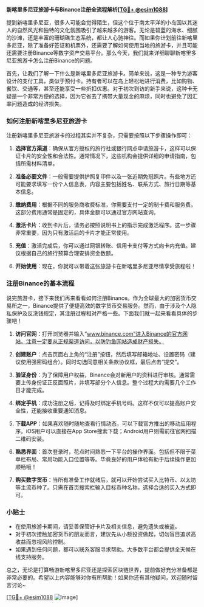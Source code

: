 **新喀里多尼亚旅游卡与Binance注册全流程解析[[TG💪+ @esim1088](https://t.me/s/esim1088)]**

提到新喀里多尼亚，很多人可能会觉得陌生，但这个位于南太平洋的小岛国以其迷人的自然风光和独特的文化氛围吸引了越来越多的游客。无论是碧蓝的海水、细腻的沙滩，还是丰富的珊瑚礁生态系统，都让人心驰神往。而如果你计划前往新喀里多尼亚，除了准备好签证和机票外，还需要了解如何使用当地的旅游卡，并且可能还需要注册Binance等数字资产交易平台。那么今天，我们就来详细聊聊新喀里多尼亚旅游卡怎么注册Binance的问题。

首先，让我们了解一下什么是新喀里多尼亚旅游卡。简单来说，这是一种专为游客设计的支付工具，类似于预付卡。持有者可以在岛上轻松地进行消费，比如购物、餐饮、交通等，甚至还能享受一些折扣优惠。对于初次到访的新手来说，这种卡无疑是一个非常方便的选择，因为它省去了携带大量现金的麻烦，同时也避免了因汇率问题造成的经济损失。

### 如何注册新喀里多尼亚旅游卡

注册新喀里多尼亚旅游卡的过程其实并不复杂，只需要按照以下步骤操作即可：

1. **选择官方渠道**：确保从官方授权的旅行社或银行网点申请旅游卡，这样可以保证卡片的安全性和合法性。通常情况下，这些机构会提供详细的申请指南，包括所需材料清单。

2. **准备必要文件**：一般需要提供护照复印件以及一张近期免冠照片。有些地方还可能要求填写一份个人信息表，内容主要包括姓名、联系方式、旅行日期等基本信息。

3. **缴纳费用**：根据不同的服务商收费标准，你需要支付一定的制卡费和服务费。这部分费用通常是固定的，具体金额可以通过官方网站查询。

4. **激活卡片**：收到卡片后，请务必按照说明书上的指示完成激活程序。这一步骤非常重要，因为只有激活后的卡片才能正常使用。

5. **充值**：激活完成后，你可以通过网银转账、信用卡支付等方式向卡内充值。建议根据自己的旅行预算合理安排资金数额。

6. **开始使用**：现在，你就可以带着这张旅游卡在新喀里多尼亚尽情享受旅程啦！

### 注册Binance的基本流程

说完旅游卡，接下来我们再来看看如何注册Binance。作为全球最大的加密货币交易所之一，Binance提供了便捷高效的数字货币交易服务。然而，由于涉及个人隐私保护及反洗钱规定，其注册过程相对严格一些。下面我们就一起来看看具体的步骤吧！

1. **访问官网**：打开浏览器并输入“www.binance.com”进入Binance的官方网站。注意一定要从正规渠道访问，以防钓鱼网站造成财产损失。

2. **创建账户**：点击页面右上角的“注册”按钮，然后填写邮箱地址、设置密码（建议使用强密码组合）。同时勾选同意相关条款协议框，最后点击“提交”。

3. **验证身份**：为了保障用户权益，Binance会对新用户的资料进行审核。通常需要上传身份证正反面照片，并填写部分个人信息。整个过程大约需要几个工作日才能完成。

4. **绑定手机**：成功注册之后，记得及时绑定手机号码。这样不仅可以提高账户安全性，还能接收重要通知消息。

5. **下载APP**：如果喜欢随时随地查看行情动态，可以下载官方推出的移动应用程序。iOS用户可以直接在App Store搜索下载；Android用户则需前往官网扫描二维码安装。

6. **熟悉界面**：首次登录时，花点时间熟悉一下平台的操作界面。包括但不限于菜单栏布局、常用功能入口位置等等。毕竟良好的用户体验有助于后续操作更加顺畅哦！

7. **购买数字货币**：当所有准备工作就绪后，就可以开始尝试买入比特币、以太坊等主流币种了。只需在首页搜索栏输入目标币种名称，选择合适的买入方式即可。

### 小贴士

- 在使用旅游卡期间，请妥善保管好卡片及相关信息，避免遗失或被盗。
- 对于初次接触加密货币的朋友而言，建议先从小额投资做起，切勿盲目追求高收益而忽视风险控制。
- 如果遇到任何问题，都可以联系客服寻求帮助。大多数平台都会提供全天候在线支持服务。

总之，无论是打算畅游新喀里多尼亚还是探索区块链世界，提前做好充分准备都是非常必要的。希望以上内容能够对你有所帮助！如果你还有其他疑问，欢迎随时留言讨论~

[[TG💪+ @esim1088](https://t.me/s/esim1088) ![Image](https://i.postimg.cc/4NQfJmqS/Snipaste-2025-05-13-00-14-12.png)]